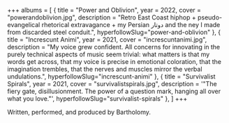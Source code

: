 +++
albums = [
    { title = "Power and Oblivion", year = 2022, cover = "powerandoblivion.jpg", description = "Retro East Coast hiphop + pseudo-evangelical rhetorical extravagance + my Persian دوتار and the ney I made from discarded steel conduit.", hyperfollowSlug="power-and-oblivion" },
    { title = "Increscunt Animi", year = 2021, cover = "increscuntanimi.jpg", description = "My voice grew confident. All concerns for innovating in the purely technical aspects of music seem trivial: what matters is that my words get across, that my voice is precise in emotional coloration, that the imagination trembles, that the nerves and muscles mirror the verbal undulations.", hyperfollowSlug="increscunt-animi" },
    { title = "Survivalist Spirals", year = 2021, cover = "survivalistspirals.jpg", description = '"The fiery gate, disillusionment. The power of a question mark, hanging all over what you love."', hyperfollowSlug="survivalist-spirals" },
]
+++

Written, performed, and produced by Bartholomy.
